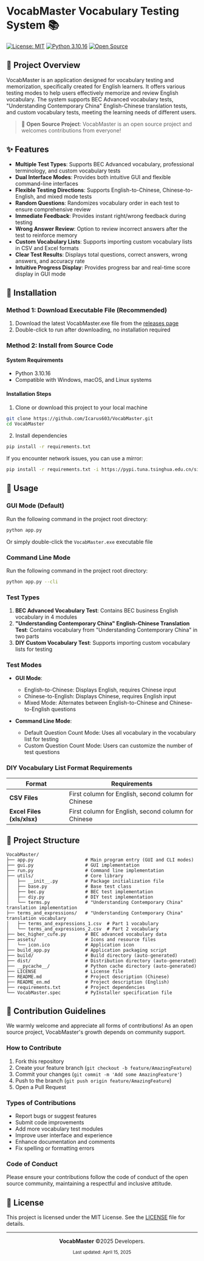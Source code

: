 # VocabMaster Vocabulary Testing System 📚

[![License: MIT](https://img.shields.io/badge/License-MIT-yellow.svg)](https://opensource.org/licenses/MIT)
[![Python 3.10.16](https://img.shields.io/badge/Python-3.10.16-blue.svg)](https://www.python.org/downloads/)
[![Open Source](https://img.shields.io/badge/Open%20Source-%E2%9D%A4-brightgreen.svg)](https://github.com/)

## 📖 Project Overview

VocabMaster is an application designed for vocabulary testing and memorization, specifically created for English learners. It offers various testing modes to help users effectively memorize and review English vocabulary. The system supports BEC Advanced vocabulary tests, "Understanding Contemporary China" English-Chinese translation tests, and custom vocabulary tests, meeting the learning needs of different users.

> 🌟 **Open Source Project**: VocabMaster is an open source project and welcomes contributions from everyone!

## ✨ Features

- **Multiple Test Types**: Supports BEC Advanced vocabulary, professional terminology, and custom vocabulary tests
- **Dual Interface Modes**: Provides both intuitive GUI and flexible command-line interfaces
- **Flexible Testing Directions**: Supports English-to-Chinese, Chinese-to-English, and mixed mode tests
- **Random Questions**: Randomizes vocabulary order in each test to ensure comprehensive review
- **Immediate Feedback**: Provides instant right/wrong feedback during testing
- **Wrong Answer Review**: Option to review incorrect answers after the test to reinforce memory
- **Custom Vocabulary Lists**: Supports importing custom vocabulary lists in CSV and Excel formats
- **Clear Test Results**: Displays total questions, correct answers, wrong answers, and accuracy rate
- **Intuitive Progress Display**: Provides progress bar and real-time score display in GUI mode

## 🔧 Installation

### Method 1: Download Executable File (Recommended)

1. Download the latest VocabMaster.exe file from the [releases page](https://github.com/Icarus603/VocabMaster/releases)
2. Double-click to run after downloading, no installation required

### Method 2: Install from Source Code

#### System Requirements

- Python 3.10.16
- Compatible with Windows, macOS, and Linux systems

#### Installation Steps

1. Clone or download this project to your local machine

```bash
git clone https://github.com/Icarus603/VocabMaster.git
cd VocabMaster
```

2. Install dependencies

```bash
pip install -r requirements.txt
```

If you encounter network issues, you can use a mirror:

```bash
pip install -r requirements.txt -i https://pypi.tuna.tsinghua.edu.cn/simple
```

## 🚀 Usage

### GUI Mode (Default)

Run the following command in the project root directory:

```bash
python app.py
```

Or simply double-click the `VocabMaster.exe` executable file

### Command Line Mode

Run the following command in the project root directory:

```bash
python app.py --cli
```

### Test Types

1. **BEC Advanced Vocabulary Test**: Contains BEC business English vocabulary in 4 modules
2. **"Understanding Contemporary China" English-Chinese Translation Test**: Contains vocabulary from "Understanding Contemporary China" in two parts
3. **DIY Custom Vocabulary Test**: Supports importing custom vocabulary lists for testing

### Test Modes

- **GUI Mode**:

  - English-to-Chinese: Displays English, requires Chinese input
  - Chinese-to-English: Displays Chinese, requires English input
  - Mixed Mode: Alternates between English-to-Chinese and Chinese-to-English questions

- **Command Line Mode**:
  - Default Question Count Mode: Uses all vocabulary in the vocabulary list for testing
  - Custom Question Count Mode: Users can customize the number of test questions

### DIY Vocabulary List Format Requirements

| Format                     | Requirements                                        |
| -------------------------- | --------------------------------------------------- |
| **CSV Files**              | First column for English, second column for Chinese |
| **Excel Files (xls/xlsx)** | First column for English, second column for Chinese |

## 📁 Project Structure

```
VocabMaster/
├── app.py                   # Main program entry (GUI and CLI modes)
├── gui.py                   # GUI implementation
├── run.py                   # Command line implementation
├── utils/                   # Core library
│   ├── __init__.py          # Package initialization file
│   ├── base.py              # Base test class
│   ├── bec.py               # BEC test implementation
│   ├── diy.py               # DIY test implementation
│   └── terms.py             # "Understanding Contemporary China" translation implementation
├── terms_and_expressions/   # "Understanding Contemporary China" translation vocabulary
│   ├── terms_and_expressions_1.csv  # Part 1 vocabulary
│   └── terms_and_expressions_2.csv  # Part 2 vocabulary
├── bec_higher_cufe.py       # BEC advanced vocabulary data
├── assets/                  # Icons and resource files
│   └── icon.ico             # Application icon
├── build_app.py             # Application packaging script
├── build/                   # Build directory (auto-generated)
├── dist/                    # Distribution directory (auto-generated)
├── __pycache__/             # Python cache directory (auto-generated)
├── LICENSE                  # License file
├── README.md                # Project description (Chinese)
├── README_en.md             # Project description (English)
├── requirements.txt         # Project dependencies
└── VocabMaster.spec         # PyInstaller specification file
```

## 🤝 Contribution Guidelines

We warmly welcome and appreciate all forms of contributions! As an open source project, VocabMaster's growth depends on community support.

### How to Contribute

1. Fork this repository
2. Create your feature branch (`git checkout -b feature/AmazingFeature`)
3. Commit your changes (`git commit -m 'Add some AmazingFeature'`)
4. Push to the branch (`git push origin feature/AmazingFeature`)
5. Open a Pull Request

### Types of Contributions

- Report bugs or suggest features
- Submit code improvements
- Add more vocabulary test modules
- Improve user interface and experience
- Enhance documentation and comments
- Fix spelling or formatting errors

### Code of Conduct

Please ensure your contributions follow the code of conduct of the open source community, maintaining a respectful and inclusive attitude.

## 📄 License

This project is licensed under the MIT License. See the [LICENSE](LICENSE) file for details.

---

<div align="center">

**VocabMaster** ©2025 Developers.

<sub>Last updated: April 15, 2025</sub>

</div>
